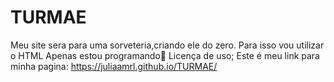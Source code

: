 # TURMAE

Meu site sera para uma sorveteria,criando ele do zero.
Para isso vou utilizar o HTML
Apenas estou programando🏮
Licença de uso;
Este é meu link para minha pagina: https://juliaamrl.github.io/TURMAE/
